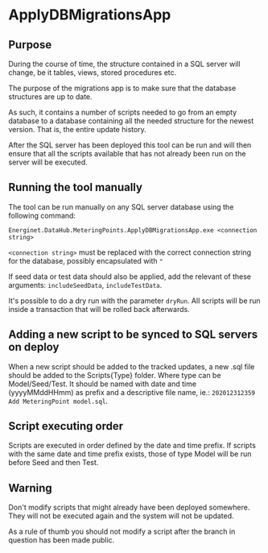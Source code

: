 # ApplyDBMigrationsApp

## Purpose

During the course of time, the structure contained in a SQL server will change, be it tables, views, stored procedures etc.

The purpose of the migrations app is to make sure that the database structures are up to date.

As such, it contains a number of scripts needed to go from an empty database to a database containing all the needed structure for the newest version. That is, the entire update history.

After the SQL server has been deployed this tool can be run and will then ensure that all the scripts available that has not already been run on the server will be executed.

## Running the tool manually

The tool can be run manually on any SQL server database using the following command:

`Energinet.DataHub.MeteringPoints.ApplyDBMigrationsApp.exe <connection string>`

`<connection string>` must be replaced with the correct connection string for the database, possibly encapsulated with `"`

If seed data or test data should also be applied, add the relevant of these arguments: `includeSeedData`, `includeTestData`.

It's possible to do a dry run with the parameter `dryRun`. All scripts will be run inside a transaction that will be rolled back afterwards.

## Adding a new script to be synced to SQL servers on deploy

When a new script should be added to the tracked updates, a new .sql file should be added to the Scripts\{Type} folder. Where type can be Model/Seed/Test. It should be named with date and time (yyyyMMddHHmm) as prefix and a descriptive file name, ie.: `202012312359 Add MeteringPoint model.sql`.

## Script executing order

Scripts are executed in order defined by the date and time prefix. If scripts with the same date and time prefix exists, those of type Model will be run before Seed and then Test.

## Warning

Don't modify scripts that might already have been deployed somewhere. They will not be executed again and the system will not be updated.

As a rule of thumb you should not modify a script after the branch in question has been made public.
